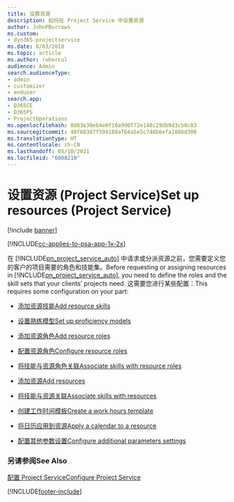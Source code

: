 ```yaml
---
title: 设置资源
description: 如何在 Project Service 中设置资源
author: JohnPBurrows
ms.custom:
- dyn365-projectservice
ms.date: 8/03/2018
ms.topic: article
ms.author: ruhercul
audience: Admin
search.audienceType:
- admin
- customizer
- enduser
search.app:
- D365CE
- D365PS
- ProjectOperations
ms.openlocfilehash: 0d83e30eb4e0f10a990f72e148c29db9d3cb0c83
ms.sourcegitcommit: 40f68387f594180af64a5e5c748b6efa188bd300
ms.translationtype: HT
ms.contentlocale: zh-CN
ms.lasthandoff: 05/10/2021
ms.locfileid: "6008210"
---
```

# <a name="set-up-resources-project-service"></a><span data-ttu-id="54977-103">设置资源 (Project Service)</span><span class="sxs-lookup"><span data-stu-id="54977-103">Set up resources (Project Service)</span></span>

[!include [banner](../includes/psa-now-project-operations.md)]

[!INCLUDE[cc-applies-to-psa-app-1x-2x](../includes/cc-applies-to-psa-app-1x-2x.md)]

<span data-ttu-id="54977-104">在 [!INCLUDE[pn_project_service_auto](../includes/pn-project-service-auto.md)] 中请求或分派资源之前，您需要定义您的客户的项目需要的角色和技能集。</span><span class="sxs-lookup"><span data-stu-id="54977-104">Before requesting or assigning resources in [!INCLUDE[pn_project_service_auto](../includes/pn-project-service-auto.md)], you need to define the roles and the skill sets that your clients’ projects need.</span></span> <span data-ttu-id="54977-105">这需要您进行某些配置：</span><span class="sxs-lookup"><span data-stu-id="54977-105">This requires some configuration on your part:</span></span>  
  
-   [<span data-ttu-id="54977-106">添加资源技能</span><span class="sxs-lookup"><span data-stu-id="54977-106">Add resource skills</span></span>](../psa/add-resource-skills.md)  
  
-   [<span data-ttu-id="54977-107">设置熟练模型</span><span class="sxs-lookup"><span data-stu-id="54977-107">Set up proficiency models</span></span>](../psa/set-up-proficiency-models.md)  
  
-   [<span data-ttu-id="54977-108">添加资源角色</span><span class="sxs-lookup"><span data-stu-id="54977-108">Add resource roles</span></span>](../psa/add-resource-roles.md)  
  
-   [<span data-ttu-id="54977-109">配置资源角色</span><span class="sxs-lookup"><span data-stu-id="54977-109">Configure resource roles</span></span>](../psa/configure-resource-roles.md)  
  
-   [<span data-ttu-id="54977-110">将技能与资源角色关联</span><span class="sxs-lookup"><span data-stu-id="54977-110">Associate skills with resource roles</span></span>](../psa/associate-skills-with-resource-roles.md)  
  
-   [<span data-ttu-id="54977-111">添加资源</span><span class="sxs-lookup"><span data-stu-id="54977-111">Add resources</span></span>](../psa/add-resources.md)  
  
-   [<span data-ttu-id="54977-112">将技能与资源关联</span><span class="sxs-lookup"><span data-stu-id="54977-112">Associate skills with resources</span></span>](../psa/associate-skills-with-resources.md)  
  
-   [<span data-ttu-id="54977-113">创建工作时间模板</span><span class="sxs-lookup"><span data-stu-id="54977-113">Create a work hours template</span></span>](../psa/create-work-hours-template.md)  
  
-   [<span data-ttu-id="54977-114">将日历应用到资源</span><span class="sxs-lookup"><span data-stu-id="54977-114">Apply a calendar to a resource</span></span>](../psa/apply-calendar-resource.md)  
  
-   [<span data-ttu-id="54977-115">配置其他参数设置</span><span class="sxs-lookup"><span data-stu-id="54977-115">Configure additional parameters settings</span></span>](../psa/configure-additional-parameters-settings.md)  
  
### <a name="see-also"></a><span data-ttu-id="54977-116">另请参阅</span><span class="sxs-lookup"><span data-stu-id="54977-116">See Also</span></span>  
 [<span data-ttu-id="54977-117">配置 Project Service</span><span class="sxs-lookup"><span data-stu-id="54977-117">Configure Project Service</span></span>](../psa/configure.md)


[!INCLUDE[footer-include](../includes/footer-banner.md)]